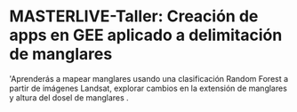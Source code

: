 # MASTERLIVE-Taller: Creación de apps en GEE aplicado a delimitación de manglares
'Aprenderás a  mapear  manglares usando una clasificación Random Forest a partir de imágenes Landsat,  explorar cambios en la extensión de manglares y altura del dosel de manglares .
